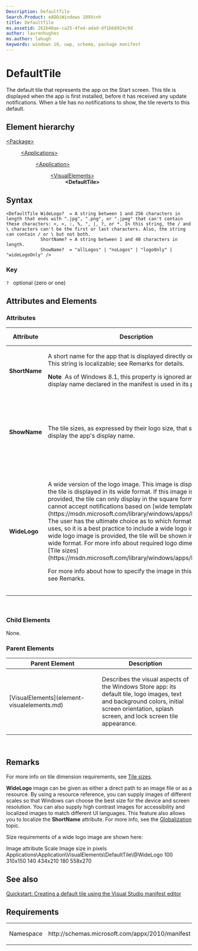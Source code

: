 ```yaml
---
Description: DefaultTile
Search.Product: eADQiWindows 10XVcnh
title: DefaultTile
ms.assetid: 262b48ae-ca25-4fed-adad-df1bb8924c9d
author: laurenhughes
ms.author: lahugh
keywords: windows 10, uwp, schema, package manifest
---
```


# DefaultTile


The default tile that represents the app on the Start screen. This tile is displayed when the app is first installed, before it has received any update notifications. When a tile has no notifications to show, the tile reverts to this default.

## Element hierarchy

<dl>
<dt><a href="element-package.md">&lt;Package&gt;</a></dt>
<dd>
<dl>
<dt><a href="element-applications.md">&lt;Applications&gt;</a></dt>
<dd>
<dl>
<dt><a href="element-application.md">&lt;Application&gt;</a></dt>
<dd>
<dl>
<dt><a href="element-visualelements.md">&lt;VisualElements&gt;</a></dt>
<dd><b>&lt;DefaultTile&gt;</b></dd>
</dl>
</dd>
</dl>
</dd>
</dl>
</dd>
</dl>

## Syntax

``` syntax
<DefaultTile WideLogo?  = A string between 1 and 256 characters in length that ends with ".jpg", ".png", or ".jpeg" that can't contain these characters: <, >, :, %, ", |, ?, or *. In this string, the / and \ characters can't be the first or last characters. Also, the string can contain / or \ but not both.
             ShortName? = A string between 1 and 40 characters in length.
             ShowName?  = "allLogos" | "noLogos" | "logoOnly" | "wideLogoOnly" />
```

### Key

`?`   optional (zero or one)

## Attributes and Elements


### Attributes

<table>
<colgroup>
<col width="20%" />
<col width="20%" />
<col width="20%" />
<col width="20%" />
<col width="20%" />
</colgroup>
<thead>
<tr class="header">
<th>Attribute</th>
<th>Description</th>
<th>Data type</th>
<th>Required</th>
<th>Default value</th>
</tr>
</thead>
<tbody>
<tr class="odd">
<td><strong>ShortName</strong></td>
<td><p>A short name for the app that is displayed directly on the tile. This string is localizable; see Remarks for details.</p>
<div class="alert">
<strong>Note</strong>  As of Windows 8.1, this property is ignored and the display name declared in the manifest is used in its place.
</div>
<div>
 
</div></td>
<td>A string between 1 and 40 characters in length.</td>
<td>No</td>
<td></td>
</tr>
<tr class="even">
<td><strong>ShowName</strong></td>
<td><p>The tile sizes, as expressed by their logo size, that should display the app's display name.</p></td>
<td><p>This attribute can have one of the following values:</p>
<ul>
<li>allLogos</li>
<li>noLogos</li>
<li>logoOnly</li>
<li>wideLogoOnly</li>
</ul></td>
<td>No</td>
<td></td>
</tr>
<tr class="odd">
<td><strong>WideLogo</strong></td>
<td><p>A wide version of the logo image. This image is displayed when the tile is displayed in its wide format. If this image is not provided, the tile can only display in the square format and cannot accept notifications based on [wide template types](https://msdn.microsoft.com/library/windows/apps/hh761491). The user has the ultimate choice as to which format the tile uses, so it is a best practice to include a wide logo image. If a wide logo image is provided, the tile will be shown initially in its wide format. For more info about required logo dimensions, see [Tile sizes](https://msdn.microsoft.com/library/windows/apps/hh781198).</p>
<p>For more info about how to specify the image in this attribute, see Remarks.</p></td>
<td>A string between 1 and 256 characters in length that ends with &quot;.jpg&quot;, &quot;.png&quot;, or &quot;.jpeg&quot; that can't contain these characters: &lt;, &gt;, :, %, &quot;, |, ?, or *. In this string, the / and \ characters can't be the first or last characters. Also, the string can contain / or \ but not both.</td>
<td>No</td>
<td></td>
</tr>
</tbody>
</table>

 

### Child Elements

None.

### Parent Elements

<table>
<colgroup>
<col width="50%" />
<col width="50%" />
</colgroup>
<thead>
<tr class="header">
<th>Parent Element</th>
<th>Description</th>
</tr>
</thead>
<tbody>
<tr class="odd">
<td>[VisualElements](element-visualelements.md)</td>
<td><p>Describes the visual aspects of the Windows Store app: its default tile, logo images, text and background colors, initial screen orientation, splash screen, and lock screen tile appearance.</p></td>
</tr>
</tbody>
</table>

 

## Remarks

For more info on tile dimension requirements, see [Tile sizes](https://msdn.microsoft.com/library/windows/apps/hh781198).

**WideLogo** image can be given as either a direct path to an image file or as a resource. By using a resource reference, you can supply images of different scales so that Windows can choose the best size for the device and screen resolution. You can also supply high contrast images for accessibility and localized images to match different UI languages. This feature also allows you to localize the **ShortName** attribute. For more info, see the [Globalization](https://msdn.microsoft.com/library/windows/apps/hh831183) topic.

Size requirements of a wide logo image are shown here:

Image attribute
Scale
Image size in pixels
Applications\\Application\\VisualElements\\DefaultTile\\@WideLogo
100
310x150
140
434x210
180
558x270
 

## See also


[Quickstart: Creating a default tile using the Visual Studio manifest editor](https://msdn.microsoft.com/library/windows/apps/hh465437)

## Requirements

<table>
<colgroup>
<col width="50%" />
<col width="50%" />
</colgroup>
<tbody>
<tr class="odd">
<td><p>Namespace</p></td>
<td><p>http://schemas.microsoft.com/appx/2010/manifest</p></td>
</tr>
</tbody>
</table>

 

 



